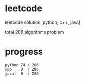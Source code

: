 # leetcode
leetcode solution [python, c++, java]

total 286 algorithms problem
# progress	
	python 74 / 286
	cpp    0  / 286
	java   0  / 286
